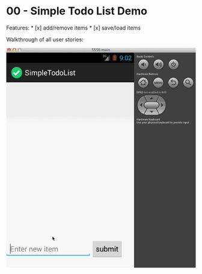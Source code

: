 # 00 - Simple Todo List Demo

Features:
    * [x] add/remove items
    * [x] save/load items

Walkthrough of all user stories:

![Video Walkthrough](00_pre_work.gif)
